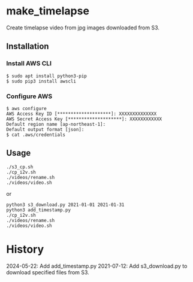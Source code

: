 # make_timelapse
Create timelapse video from jpg images downloaded from S3.

## Installation

### Install AWS CLI
```
$ sudo apt install python3-pip
$ sudo pip3 install awscli
```

### Configure AWS
```
$ aws configure
AWS Access Key ID [********************]: XXXXXXXXXXXXXX
AWS Secret Access Key [********************]: XXXXXXXXXXXX
Default region name [ap-northeast-1]:
Default output format [json]:
$ cat .aws/credentials
```

## Usage

```
./s3_cp.sh
./cp_i2v.sh
./videos/rename.sh
./videos/video.sh
```
or
```
python3 s3_download.py 2021-01-01 2021-01-31
python3 add_timestamp.py
./cp_i2v.sh
./videos/rename.sh
./videos/video.sh
```

# History
2024-05-22: Add add_timestamp.py
2021-07-12: Add s3_download.py to download specified files from S3.


